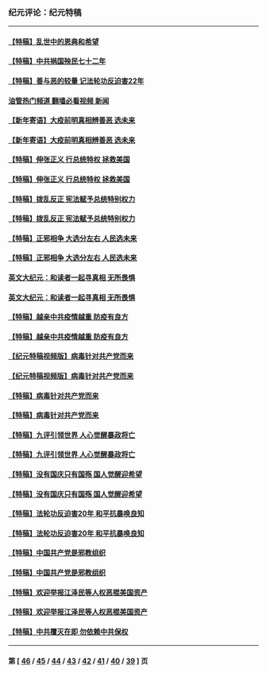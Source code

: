### 纪元评论：纪元特稿
---
#### [【特稿】乱世中的恩典和希望](../../pages/nsc424/n13734687.md?06090330) 
#### [【特稿】中共祸国殃民七十二年](../../pages/nsc424/n13272607.md?06090330) 
#### [【特稿】善与恶的较量 记法轮功反迫害22年](../../pages/nsc424/n13086597.md?06090330) 
#### [油管热门频道 翻墙必看视频 新闻](ok?06090330)
#### [【新年寄语】大疫前明真相辨善恶 选未来](../../pages/nsc424/n12660855.md?06090330) 
#### [【新年寄语】大疫前明真相辨善恶 选未来](../../pages/nsc424/n12660855.md?06090330) 
#### [【特稿】伸张正义 行总统特权 拯救美国](../../pages/nsc424/n12616806.md?06090330) 
#### [【特稿】伸张正义 行总统特权 拯救美国](../../pages/nsc424/n12616806.md?06090330) 
#### [【特稿】拨乱反正 宪法赋予总统特别权力](../../pages/nsc424/n12598306.md?06090330) 
#### [【特稿】拨乱反正 宪法赋予总统特别权力](../../pages/nsc424/n12598306.md?06090330) 
#### [【特稿】正邪相争 大选分左右 人民选未来](../../pages/nsc424/n12545208.md?06090330) 
#### [【特稿】正邪相争 大选分左右 人民选未来](../../pages/nsc424/n12545208.md?06090330) 
#### [英文大纪元：和读者一起寻真相 无所畏惧](../../pages/nsc424/n12542027.md?06090330) 
#### [英文大纪元：和读者一起寻真相 无所畏惧](../../pages/nsc424/n12542027.md?06090330) 
#### [【特稿】越亲中共疫情越重 防疫有良方](../../pages/nsc424/n12042989.md?06090330) 
#### [【特稿】越亲中共疫情越重 防疫有良方](../../pages/nsc424/n12042989.md?06090330) 
#### [【纪元特稿视频版】病毒针对共产党而来](../../pages/nsc424/n11977328.md?06090330) 
#### [【纪元特稿视频版】病毒针对共产党而来](../../pages/nsc424/n11977328.md?06090330) 
#### [【特稿】病毒针对共产党而来](../../pages/nsc424/n11928818.md?06090330) 
#### [【特稿】病毒针对共产党而来](../../pages/nsc424/n11928818.md?06090330) 
#### [【特稿】九评引领世界 人心觉醒暴政将亡](../../pages/nsc424/n11660496.md?06090330) 
#### [【特稿】九评引领世界 人心觉醒暴政将亡](../../pages/nsc424/n11660496.md?06090330) 
#### [【特稿】没有国庆只有国殇 国人觉醒迎希望](../../pages/nsc424/n11549354.md?06090330) 
#### [【特稿】没有国庆只有国殇 国人觉醒迎希望](../../pages/nsc424/n11549354.md?06090330) 
#### [【特稿】法轮功反迫害20年 和平抗暴唤良知](../../pages/nsc424/n11389135.md?06090330) 
#### [【特稿】法轮功反迫害20年 和平抗暴唤良知](../../pages/nsc424/n11389135.md?06090330) 
#### [【特稿】中国共产党是邪教组织](../../pages/nsc424/n11355551.md?06090330) 
#### [【特稿】中国共产党是邪教组织](../../pages/nsc424/n11355551.md?06090330) 
#### [【特稿】欢迎举报江泽民等人权恶棍美国资产](../../pages/nsc424/n11303040.md?06090330) 
#### [【特稿】欢迎举报江泽民等人权恶棍美国资产](../../pages/nsc424/n11303040.md?06090330) 
#### [【特稿】中共覆灭在即 勿依赖中共保权](../../pages/nsc424/n11278510.md?06090330) 

---
#### 第 [ [46](./46.md?06090330) / [45](./45.md?06090330) / [44](./44.md?06090330) / [43](./43.md?06090330) / [42](./42.md?06090330) / [41](./41.md?06090330) / [40](./40.md?06090330) / [39](./39.md?06090330) ] 页
